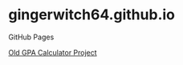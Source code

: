 # gingerwitch64.github.io
GitHub Pages

<a href="https://gingerwitch64.github.io/school-projects/gpa-calc/index.html">Old GPA Calculator Project</a>
